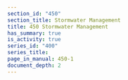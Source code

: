 ```yaml
---
section_id: "450"
section_title: Stormwater Management
title: 450 Stormwater Management
has_summary: true
is_activity: true
series_id: "400"
series_title: 
page_in_manual: 450-1
document_depth: 2
---
```

